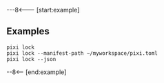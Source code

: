 ---8<--- [start:example]

## Examples

```shell
pixi lock
pixi lock --manifest-path ~/myworkspace/pixi.toml
pixi lock --json
```

--8<-- [end:example]
